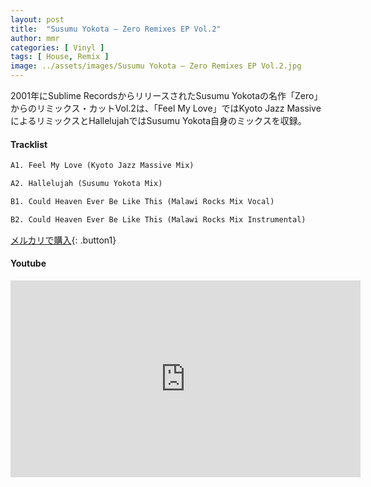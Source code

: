 ```yaml
---
layout: post
title:  "Susumu Yokota – Zero Remixes EP Vol.2"
author: mmr
categories: [ Vinyl ]
tags: [ House, Remix ]
image: ../assets/images/Susumu Yokota – Zero Remixes EP Vol.2.jpg
---
```


2001年にSublime RecordsからリリースされたSusumu Yokotaの名作「Zero」からのリミックス・カットVol.2は、「Feel My Love」ではKyoto Jazz MassiveによるリミックスとHallelujahではSusumu Yokota自身のミックスを収録。

#### Tracklist
```md
A1. Feel My Love (Kyoto Jazz Massive Mix)

A2. Hallelujah (Susumu Yokota Mix)

B1. Could Heaven Ever Be Like This (Malawi Rocks Mix Vocal)

B2. Could Heaven Ever Be Like This (Malawi Rocks Mix Instrumental)
```

[メルカリで購入](https://jp.mercari.com/item/m62284633728?afid=6142608987){: .button1}

#### Youtube
<iframe width="560" height="315" src="https://www.youtube.com/embed/1pMu8xHxGkc?si=7rFR-uTkH1UM77lx" title="YouTube video player" frameborder="0" allow="accelerometer; autoplay; clipboard-write; encrypted-media; gyroscope; picture-in-picture; web-share" referrerpolicy="strict-origin-when-cross-origin" allowfullscreen></iframe>